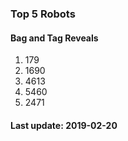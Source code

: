 ### Top 5 Robots
#### Bag and Tag Reveals

1. 179
2. 1690
3. 4613
4. 5460
5. 2471

#### Last update: 2019-02-20
